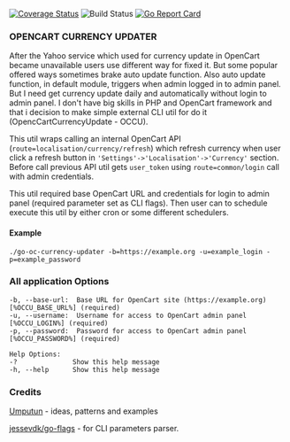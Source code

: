 [![Coverage Status](https://coveralls.io/repos/github/zebox/go-oc-currency-updater/badge.svg?branch=master)](https://coveralls.io/github/zebox/go-oc-currency-updater?branch=master)
![Build Status](https://github.com/zebox/go-oc-currency-updater/actions/workflows/main.yml/badge.svg)
[![Go Report Card](https://goreportcard.com/badge/github.com/zebox/gojwk)](https://goreportcard.com/report/github.com/zebox/go-oc-currency-updater)
### OPENCART CURRENCY UPDATER
After the Yahoo service which used for currency update in OpenCart became unavailable users use different way for fixed it.
But some popular offered ways sometimes brake auto update function. Also auto update function, in default module, triggers when admin logged in to admin panel.
But I need get currency update daily and automatically without login to admin panel. I don't have big skills in PHP and OpenCart framework 
and that i decision to make simple external CLI util for do it (OpencCartCurrencyUpdate - OCCU).

This util wraps calling an internal OpenCart API (`route=localisation/currency/refresh`) which refresh currency when user click a refresh button 
in `'Settings'->'Localisation'->'Currency'` section. Before call previous API util gets `user_token` using `route=common/login` call with admin credentials.

This util required base OpenCart URL and credentials for login to admin panel (required parameter set as CLI flags). 
Then  user can to schedule execute this util by either cron or some different schedulers.

#### Example 
```text
./go-oc-currency-updater -b=https://example.org -u=example_login -p=example_password
```
### All application Options
```text
-b, --base-url:  Base URL for OpenCart site (https://example.org) [%OCCU_BASE_URL%] (required)
-u, --username:  Username for access to OpenCart admin panel [%OCCU_LOGIN%] (required)
-p, --password:  Password for access to OpenCart admin panel [%OCCU_PASSWORD%] (required)

Help Options:
-?              Show this help message
-h, --help      Show this help message

```

### Credits
[Umputun](https://github.com/umputun) - ideas, patterns and examples  

[jessevdk/go-flags](https://github.com/jessevdk/go-flags) - for CLI parameters parser.
